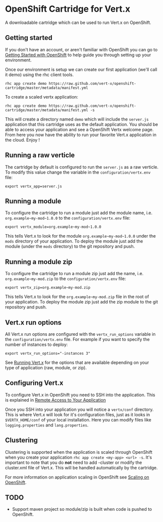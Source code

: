 # OpenShift Cartridge for Vert.x
A downloadable cartridge which can be used to run Vert.x on OpenShift. 

## Getting started

If you don't have an account, or aren't familiar with OpenShift you can go to 
[Getting Started with OpenShift](https://www.openshift.com/get-started/) to help guide you through setting up your environment.

Once our environment is setup we can create our first application (we'll call it demo) using the rhc client tools.

    rhc app create demo https://raw.github.com/vert-x/openshift-cartridge/master/metadata/manifest.yml

To create a scaled vertx application:

    rhc app create demo https://raw.github.com/vert-x/openshift-cartridge/master/metadata/manifest.yml -s

This will create a directory named `demo` which will include the `server.js` application that this cartridge uses as the
default application. You should be able to access your application and see a OpenShift Vertx welcome page. From here you
now have the ability to run your favorite Vert.x application in the cloud. Enjoy !

## Running a raw verticle

The cartridge by default is configured to run the `server.js` as a raw verticle. To modify this value change the variable in the `configuration/vertx.env` file:

    export vertx_app=server.js

## Running a module

To configure the cartridge to run a module just add the module name, i.e. `org.example~my-mod~1.0.0` to the `configuration/vertx.env` file:

    export vertx_module=org.example~my-mod~1.0.0

This tells Vert.x to look for the module `org.example~my-mod~1.0.0` under the `mods` directory of your application. To deploy the module just add the module (under the `mods` directory) to the git repository and push.

## Running a module zip

To configure the cartridge to run a module zip just add the name, i.e. `org.example~my-mod.zip` to the `configuration/vertx.env` file:


    export vertx_zip=org.example~my-mod.zip


This tells Vert.x to look for the `org.example~my-mod.zip` file in the root of your application. To deploy the module zip just add the zip module to the git repository and push.

## Vert.x run options

All Vert.x run options are configured with the `vertx_run_options` variable in the `configuration/vertx.env` file. For example if you want to specify the number of instances to deploy:

    export vertx_run_options="-instances 3"


See [Running Vert.x](http://vertx.io/manual.html#using-vertx-from-the-command-line) for the options that are available depending on your type of application (raw, module, or zip).

## Configuring Vert.x

To configure Vert.x in OpenShift you need to SSH into the application. This is explained in [Remote Access to Your Application](https://www.openshift.com/developers/remote-access)

Once you SSH into your application you will notice a `vertx/conf` directory. This is where Vert.x will look for it's configuration files, just as it looks in `$VERTX_HOME/conf` of your local installation. Here you can modify files like `logging.properties` and `lang.properties`.

## Clustering

Clustering is supported when the application is scaled through OpenShift when you create your application `rhc app create <my-app> <url> -s`. It's important to note that you do **not** need to add -cluster or modify the cluster.xml file of Vert.x. This will be handled automatically by the cartridge.

For more information on application scaling in OpenShift see [Scaling on OpenShift](https://www.openshift.com/developers/scaling).

## TODO

- Support maven project so module/zip is built when code is pushed to OpenShift.
